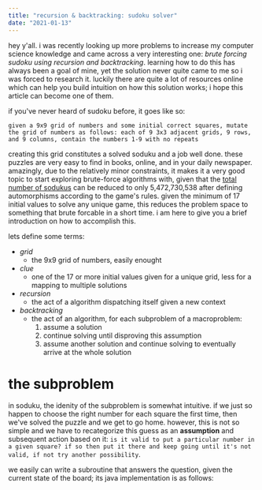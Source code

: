 ```yaml
---
title: "recursion & backtracking: sudoku solver"
date: "2021-01-13"
---
```


hey y'all. i was recently looking up more problems to increase my computer science knowledge and came across a very interesting one: *brute forcing sudoku using recursion and backtracking*. learning how to do this has always been a goal of mine, yet the solution never quite came to me so i was forced to research it. luckily there are quite a lot of resources online which can help you build intuition on how this solution works; i hope this article can become one of them.

if you've never heard of sudoku before, it goes like so:

`given a 9x9 grid of numbers and some initial correct squares, mutate the grid of numbers as follows: each of 9 3x3 adjacent grids, 9 rows, and 9 columns, contain the numbers 1-9 with no repeats`

creating this grid constitutes a solved soduku and a job well done. these puzzles are very easy to find in books, online, and in your daily newspaper. amazingly, due to the relatively minor constraints, it makes it a very good topic to start exploring brute-force algorithms with, given that the [total number of sodukus](https://en.wikipedia.org/wiki/Mathematics_of_Sudoku#Validity_preserving_transformations) can be reduced to only 5,472,730,538 after defining automorphisms according to the game's rules. given the minimum of 17 initial values to solve any unique game, this reduces the problem space to something that brute forcable in a short time. i am here to give you a brief introduction on how to accomplish this.

lets define some terms:

- *grid*
  - the 9x9 grid of numbers, easily enought
- *clue*
  - one of the 17 or more initial values given for a unique grid, less for a mapping to multiple solutions
- *recursion*
  - the act of a algorithm dispatching itself given a new context
- *backtracking*
  - the act of an algorithm, for each subproblem of a macroproblem:
    1. assume a solution
    2. continue solving until disproving this assumption
    3. assume another solution and continue solving to eventually arrive at the whole solution

# the subproblem

in soduku, the idenity of the subproblem is somewhat intuitive. if we just so happen to choose the right number for each square the first time, then we've solved the puzzle and we get to go home. however, this is not so simple and we have to recategorize this guess as an **assumption** and subsequent action based on it: `is it valid to put a particular number in a given square? if so then put it there and keep going until it's not valid, if not try another possibility`.

we easily can write a subroutine that answers the question, given the current state of the board; its java implementation is as follows:

```java
```
